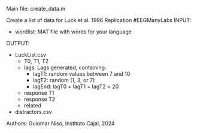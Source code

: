 Main file: create_data.m

Create a list of data for Luck et al. 1996 Replication #EEGManyLabs
INPUT: 
- wordlist: MAT file with words for your language

OUTPUT:
- LuckList.csv
   * T0, T1, T2
   * lags: Lags generated, containing:
       * lagT1: random values between 7 and 10
       * lagT2: random (1, 3, or 7)
       * lagEnd: lagT0 + lagT1 + lagT2 = 20
   * response T1
   * response T2
   * related
- distractors.csv

Authors: Guiomar Niso, Instituto Cajal, 2024
